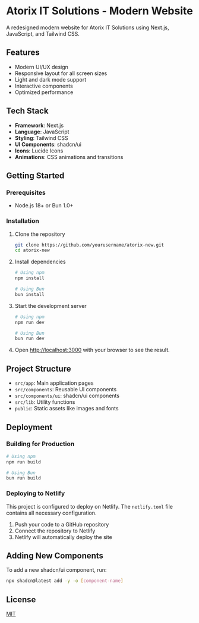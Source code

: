# Atorix IT Solutions - Modern Website

A redesigned modern website for Atorix IT Solutions using Next.js, JavaScript, and Tailwind CSS.

## Features

- Modern UI/UX design
- Responsive layout for all screen sizes
- Light and dark mode support
- Interactive components
- Optimized performance

## Tech Stack

- **Framework**: Next.js
- **Language**: JavaScript
- **Styling**: Tailwind CSS
- **UI Components**: shadcn/ui
- **Icons**: Lucide Icons
- **Animations**: CSS animations and transitions

## Getting Started

### Prerequisites

- Node.js 18+ or Bun 1.0+

### Installation

1. Clone the repository
   ```bash
   git clone https://github.com/yourusername/atorix-new.git
   cd atorix-new
   ```

2. Install dependencies
   ```bash
   # Using npm
   npm install

   # Using Bun
   bun install
   ```

3. Start the development server
   ```bash
   # Using npm
   npm run dev

   # Using Bun
   bun run dev
   ```

4. Open [http://localhost:3000](http://localhost:3000) with your browser to see the result.

## Project Structure

- `src/app`: Main application pages
- `src/components`: Reusable UI components
- `src/components/ui`: shadcn/ui components
- `src/lib`: Utility functions
- `public`: Static assets like images and fonts

## Deployment

### Building for Production

```bash
# Using npm
npm run build

# Using Bun
bun run build
```

### Deploying to Netlify

This project is configured to deploy on Netlify. The `netlify.toml` file contains all necessary configuration.

1. Push your code to a GitHub repository
2. Connect the repository to Netlify
3. Netlify will automatically deploy the site

## Adding New Components

To add a new shadcn/ui component, run:

```bash
npx shadcn@latest add -y -o [component-name]
```

## License

[MIT](LICENSE)
